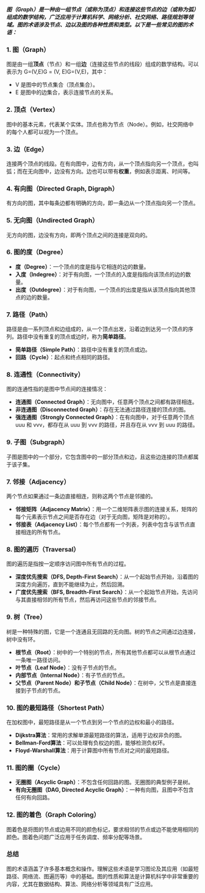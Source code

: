 ##### 图（Graph）是一种由一组节点（或称为顶点）和连接这些节点的边（或称为弧）组成的数学结构，广泛应用于计算机科学、网络分析、社交网络、路径规划等领域。图的术语涉及节点、边以及图的各种性质和类型。以下是一些常见的图的术语：

### 1. **图（Graph）**

图是由一组**顶点**（节点）和一组**边**（连接这些节点的线段）组成的数学结构。可以表示为 G=(V,E)G = (V, E)G=(V,E)，其中：

- V 是图中的节点集合（顶点集合）。
- E 是图中的边集合，表示连接节点的关系。

### 2. **顶点（Vertex）**

图中的基本元素，代表某个实体。顶点也称为节点（Node）。例如，社交网络中的每个人都可以视为一个顶点。

### 3. **边（Edge）**

连接两个顶点的线段。在有向图中，边有方向，从一个顶点指向另一个顶点，也叫弧；而在无向图中，边没有方向。边也可以带有**权重**，例如表示距离、时间等。

### 4. **有向图（Directed Graph, Digraph）**

有方向的图，其中每条边都有明确的方向，即一条边从一个顶点指向另一个顶点。

### 5. **无向图（Undirected Graph）**

无方向的图，边没有方向，即两个顶点之间的连接是双向的。

### 6. **图的度（Degree）**

- **度（Degree）**：一个顶点的度是指与它相连的边的数量。
- **入度（Indegree）**：对于有向图，一个顶点的入度是指指向该顶点的边的数量。
- **出度（Outdegree）**：对于有向图，一个顶点的出度是指从该顶点指向其他顶点的边的数量。

### 7. **路径（Path）**

路径是由一系列顶点和边组成的，从一个顶点出发，沿着边到达另一个顶点的序列。路径中没有重复的顶点或边时，称为**简单路径**。

- **简单路径（Simple Path）**：路径中没有重复的顶点或边。
- **回路（Cycle）**：起点和终点相同的路径。

### 8. **连通性（Connectivity）**

图的连通性指的是图中节点间的连接情况：

- **连通图（Connected Graph）**：无向图中，任意两个顶点之间都有路径相连。
- **非连通图（Disconnected Graph）**：存在无法通过路径连接的顶点的图。
- **强连通图（Strongly Connected Graph）**：在有向图中，对于任意两个顶点 uuu 和 vvv，都存在从 uuu 到 vvv 的路径，并且存在从 vvv 到 uuu 的路径。

### 9. **子图（Subgraph）**

子图是图中的一个部分，它包含图中的一部分顶点和边，且这些边连接的顶点都属于该子集。

### 7. **邻接（Adjacency）**

两个节点如果通过一条边直接相连，则称这两个节点是邻接的。

- **邻接矩阵（Adjacency Matrix）**：用一个二维矩阵表示图的连接关系，矩阵的每个元素表示节点之间是否存在边（对于无向图，矩阵是对称的）。
- **邻接表（Adjacency List）**：每个节点都有一个列表，列表中包含与该节点直接相连的所有节点。

### 8. **图的遍历（Traversal）**

图的遍历是指按一定顺序访问图中所有节点的过程。

- **深度优先搜索（DFS, Depth-First Search）**：从一个起始节点开始，沿着图的深度方向遍历，直到不能继续为止，然后回溯。
- **广度优先搜索（BFS, Breadth-First Search）**：从一个起始节点开始，先访问与其直接相邻的所有节点，然后再访问这些节点的邻接节点。

### 9. **树（Tree）**

树是一种特殊的图，它是一个连通且无回路的无向图。树的节点之间通过边连接，树中没有环。

- **根节点（Root）**：树中的一个特别的节点，所有其他节点都可以从根节点通过一条唯一路径访问。
- **叶节点（Leaf Node）**：没有子节点的节点。
- **内部节点（Internal Node）**：有子节点的节点。
- **父节点（Parent Node）和子节点（Child Node）**：在树中，父节点是直接连接到子节点的节点。

### 10. **图的最短路径（Shortest Path）**

在加权图中，最短路径是从一个节点到另一个节点的边权和最小的路径。

- **Dijkstra算法**：常用的求解单源最短路径的算法，适用于边权非负的图。
- **Bellman-Ford算法**：可以处理有负权边的图，能够检测负权环。
- **Floyd-Warshall算法**：用于计算图中所有节点对之间的最短路径。

### 11. **图的圈（Cycle）**

- **无圈图（Acyclic Graph）**：不包含任何回路的图。无圈图的典型例子是树。
- **有向无圈图（DAG, Directed Acyclic Graph）**：一种有向图，且图中不包含任何有向回路。

### 12. **图的着色（Graph Coloring）**

图着色是将图的节点或边用不同的颜色标记，要求相邻的节点或边不能使用相同的颜色。图着色问题广泛应用于任务调度、频率分配等场景。

### 总结

图的术语涵盖了许多基本概念和操作。理解这些术语是学习图论及其应用（如最短路径、网络流、图遍历等）中的基础。图的性质和算法是计算机科学中非常重要的内容，尤其在数据结构、算法、网络分析等领域具有广泛应用。